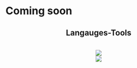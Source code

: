 # Coming soon

<h2 align="center"> Langauges-Tools </h2>
<br/>
<div align="center">
  <a href="http://skillicons.dev">
    <img src=http://skillicons.dev/icons?i=python,java,c#,c /><br>
    <img src=http://skillicons.dev/icons?i=html,css,javascript,php /><br>
  </a>    
</div>
